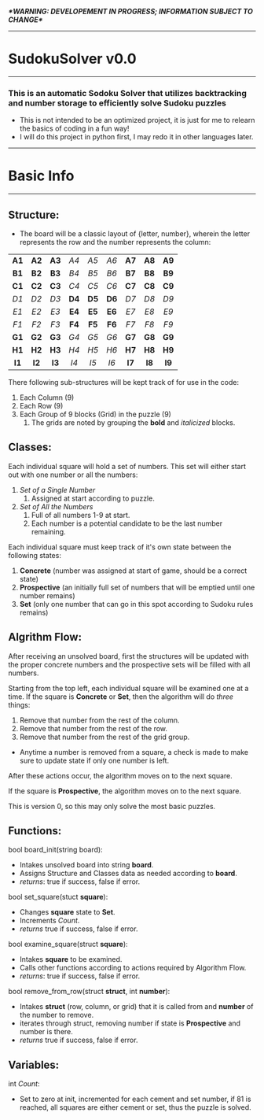 ***\*WARNING: DEVELOPEMENT IN PROGRESS; INFORMATION SUBJECT TO CHANGE\****
________________________________________________
# SudokuSolver v0.0
________________________________________________

### This is an automatic Sodoku Solver that utilizes backtracking and number storage to efficiently solve Sudoku puzzles

* This is not intended to be an optimized project, it is just for me to relearn the basics of coding in a fun way!
* I will do this project in python first, I may redo it in other languages later.

________________________________________________
# Basic Info
________________________________________________

## Structure:

* The board will be a classic layout of {letter, number}, wherein the letter represents the row and the number represents the column:

|    |    |    |    |    |    |    |    |    |
| :---: | :---: | :---: | :---: | :---: | :---: | :---: | :---: | :---: |
| **A1** | **A2** | **A3** | *A4* | *A5* | *A6* | **A7** | **A8** | **A9** |
| **B1** | **B2** | **B3** | *B4* | *B5* | *B6* | **B7** | **B8** | **B9** |
| **C1** | **C2** | **C3** | *C4* | *C5* | *C6* | **C7** | **C8** | **C9** |
| *D1* | *D2* | *D3* | **D4** | **D5** | **D6** | *D7* | *D8* | *D9* |
| *E1* | *E2* | *E3* | **E4** | **E5** | **E6** | *E7* | *E8* | *E9* |
| *F1* | *F2* | *F3* | **F4** | **F5** | **F6** | *F7* | *F8* | *F9* |
| **G1** | **G2** | **G3** | *G4* | *G5* | *G6* | **G7** | **G8** | **G9** |
| **H1** | **H2** | **H3** | *H4* | *H5* | *H6* | **H7** | **H8** | **H9** |
| **I1** | **I2** | **I3** | *I4* | *I5* | *I6* | **I7** | **I8** | **I9** |

There following sub-structures will be kept track of for use in the code:

1. Each Column (9)
2. Each Row (9)
3. Each Group of 9 blocks (Grid) in the puzzle (9)
    1. The grids are noted by grouping the **bold** and *italicized* blocks.

## Classes:

Each individual square will hold a set of numbers. This set will either start out with one number or all the numbers:
1. *Set of a Single Number*
    1. Assigned at start according to puzzle.
2. *Set of All the Numbers*
    1. Full of all numbers 1-9 at start.
    2. Each number is a potential candidate to be the last number remaining.

Each individual square must keep track of it's own state between the following states:
1. **Concrete** (number was assigned at start of game, should be a correct state)
2. **Prospective** (an initially full set of numbers that will be emptied until one number remains)
3. **Set** (only one number that can go in this spot according to Sudoku rules remains)

## Algrithm Flow:

After receiving an unsolved board, first the structures will be updated with the proper concrete numbers and the prospective sets will be filled with all numbers.

Starting from the top left, each individual square will be examined one at a time. If the square is **Concrete** or **Set**, then the algorithm will do *three* things:
1. Remove that number from the rest of the column.
2. Remove that number from the rest of the row.
3. Remove that number from the rest of the grid group.
- Anytime a number is removed from a square, a check is made to make sure to update state if only one number is left.

After these actions occur, the algorithm moves on to the next square.

If the square is **Prospective**, the algorithm moves on to the next square.

This is version 0, so this may only solve the most basic puzzles.

## Functions:

bool board_init(string board):

* Intakes unsolved board into string **board**.
* Assigns Structure and Classes data as needed according to **board**.
* *returns*: true if success, false if error.

bool set_square(stuct **square**):

* Changes **square** state to **Set**.
* Increments *Count*.
* *returns* true if success, false if error.

bool examine_square(struct **square**):

* Intakes **square** to be examined.
* Calls other functions according to actions required by Algorithm Flow.
* *returns*: true if success, false if error.

bool remove_from_row(struct **struct**, int **number**):

* Intakes **struct** (row, column, or grid) that it is called from and **number** of the number to remove.
* iterates through struct, removing number if state is **Prospective** and number is there.
* *returns* true if success, false if error.

## Variables:

int *Count*:

* Set to zero at init, incremented for each cement and set number, if 81 is reached, all squares are either cement or set, thus the puzzle is solved.